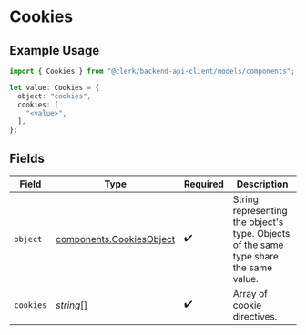 # Cookies

## Example Usage

```typescript
import { Cookies } from "@clerk/backend-api-client/models/components";

let value: Cookies = {
  object: "cookies",
  cookies: [
    "<value>",
  ],
};
```

## Fields

| Field                                                                                 | Type                                                                                  | Required                                                                              | Description                                                                           |
| ------------------------------------------------------------------------------------- | ------------------------------------------------------------------------------------- | ------------------------------------------------------------------------------------- | ------------------------------------------------------------------------------------- |
| `object`                                                                              | [components.CookiesObject](../../models/components/cookiesobject.md)                  | :heavy_check_mark:                                                                    | String representing the object's type. Objects of the same type share the same value. |
| `cookies`                                                                             | *string*[]                                                                            | :heavy_check_mark:                                                                    | Array of cookie directives.                                                           |